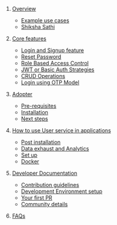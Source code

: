 1. [Overview](overview.md)

   - [Example use cases](overview.md#use-cases)
   - [Shiksha Sathi](overview.md#shiksha-sathi-mobile-app)

2. [Core features](core-features.md)
   - [Login and Signup feature](core-features.md#1-login--sign-up-feature)
   - [Reset Password](core-features.md#2-resetforgot-password)
   - [Role Based Access Control](core-features.md#3-role-based-access-control)
   - [JWT or Basic Auth Strategies](core-features.md#4-jwtbasic-authentication-strategies)
   - [CRUD Operations](core-features.md#5-crud-operations-on-a-user)
   - [Login using OTP Model](core-features.md#6-login-on-otp-based-model)

3. [Adopter](adopter.md)
   - [Pre-requisites](adopter.md#pre-requisites)
   - [Installation](adopter.md#installation)
   - [Next steps](adopter.md#next-steps)

4. [How to use User service in applications](userservice-usage)
   - [Post installation]()
   - [Data exhaust and Analytics]()
   - [Set up]()
   - [Docker]()

5. [Developer Documentation](developer-docs.md)
   - [Contribution guidelines](developer-docs.md#📄-contribution-guidelines)
   - [Development Environment setup](developer-docs.md#💻-development-environment-setup)
   - [Your first PR](developer-docs.md#🥇-your-first-pull-request)
   - [Community details](developer-docs.md#👨‍💻-community)

6. [FAQs](faqs.md#faqs)

